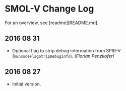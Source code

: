 # SMOL-V Change Log

For an overview, see [readme][README.md].

## 2016 08 31

* Optional flag to strip debug information from SPIR-V (`kEncodeFlagStripDebugInfo`). *(Florian Penzkofer)*


## 2016 08 27

* Initial version.
